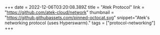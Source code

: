 +++
date = 2022-12-06T03:20:08.389Z
title = "Atek Protocol"
link = "https://github.com/atek-cloud/network"
thumbnail = "https://github.githubassets.com/pinned-octocat.svg"
snippet="Atek's networking protocol (uses Hyperswarm)."
tags = ["protocol-networking"]
+++
